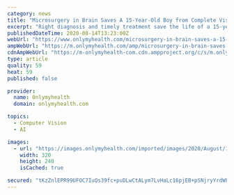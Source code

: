 ```yaml
---
category: news
title: "Microsurgery in Brain Saves A 15-Year-Old Boy from Complete Vision Loss"
excerpt: "Right diagnosis and timely treatment save the life of a 15-year-old boy who was suffering from vision loss due to a tumour in his brain."
publishedDateTime: 2020-08-14T13:23:00Z
webUrl: "https://www.onlymyhealth.com/microsurgery-in-brain-saves-a-15-year-old-boy-from-vision-loss-1597401065"
ampWebUrl: "https://m.onlymyhealth.com/amp/microsurgery-in-brain-saves-a-15-year-old-boy-from-vision-loss-1597401065"
cdnAmpWebUrl: "https://m-onlymyhealth-com.cdn.ampproject.org/c/s/m.onlymyhealth.com/amp/microsurgery-in-brain-saves-a-15-year-old-boy-from-vision-loss-1597401065"
type: article
quality: 59
heat: 59
published: false

provider:
  name: Onlymyhealth
  domain: onlymyhealth.com

topics:
  - Computer Vision
  - AI

images:
  - url: "https://images.onlymyhealth.com/imported/images/2020/August/14_Aug_2020/thum27_microsurgery.jpg"
    width: 320
    height: 240
    isCached: true

secured: "tKzZnlEPR99UFOC7IuQs39fc+puDLwCtALym7LvHaLc16pjEB+pSNjryYrdWPPHzaGQQsIW1ppPsec9sO6zd7YPcWbN72GcWEwvGnqgC7ym3xkM41SsrZJAgqt1BhwhbhCsmnn/FKJLEVtlxMBfBELLmKiEboUs1B2Iuzi+mD3oiLrYxkouXi921ytfWRP74fNkrwEpPRYRiCsY+LlaF7QJXJLWnJ3MdpCe+Tw3iHq/2/ZUHgpBX8tXYLRccDExUJKAVdj48flC9TtBtes8/1Wn8yHlV1LtjCyi7YWUFAI0L/CuiIMigUx1WW9c3LEg/5EMxEioqg/OpxrpV6vCOXA==;l1kNBrZ05hAiFhTacmf46Q=="
---
```


